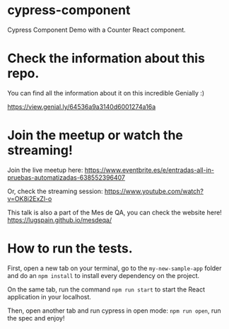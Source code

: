 # cypress-component

Cypress Component Demo with a Counter React component.

# Check the information about this repo.

You can find all the information about it on this incredible Genially :)

https://view.genial.ly/64536a9a3140d6001274a16a

# Join the meetup or watch the streaming!

Join the live meetup here: https://www.eventbrite.es/e/entradas-all-in-pruebas-automatizadas-638552396407

Or, check the streaming session: https://www.youtube.com/watch?v=OK8i2ExZl-o

This talk is also a part of the Mes de QA, you can check the website here! https://lugspain.github.io/mesdeqa/

# How to run the tests.

First, open a new tab on your terminal, go to the `my-new-sample-app` folder and do an `npm install` to install every dependency on the project.

On the same tab, run the command `npm run start` to start the React application in your localhost.

Then, open another tab and run cypress in open mode: `npm run open`, run the spec and enjoy!
